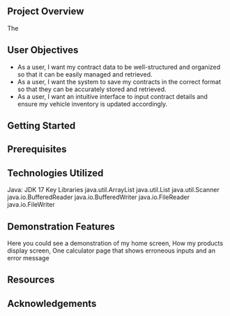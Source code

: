 ## Project Overview
The 

## User Objectives
- As a user, I want my contract data to be well-structured and organized so that it can be easily managed and retrieved.
- As a user, I want the system to save my contracts in the correct format so that they can be accurately stored and retrieved.
- As a user, I want an intuitive interface to input contract details and ensure my vehicle inventory is updated accordingly.

## Getting Started

## Prerequisites

## Technologies Utilized
Java: JDK 17 Key Libraries
java.util.ArrayList 
java.util.List 
java.util.Scanner 
java.io.BufferedReader 
java.io.BufferedWriter
java.io.FileReader 
java.io.FileWriter

## Demonstration Features
Here you could see a demonstration of my home screen, 
How my products display screen, 
One calculator page that shows erroneous inputs and an error message

## Resources

## Acknowledgements


